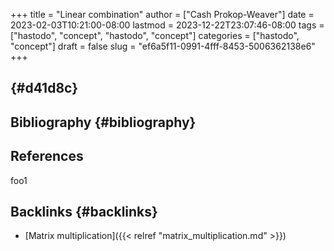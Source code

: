 +++
title = "Linear combination"
author = ["Cash Prokop-Weaver"]
date = 2023-02-03T10:21:00-08:00
lastmod = 2023-12-22T23:07:46-08:00
tags = ["hastodo", "concept", "hastodo", "concept"]
categories = ["hastodo", "concept"]
draft = false
slug = "ef6a5f11-0991-4fff-8453-5006362138e6"
+++

##  {#d41d8c}


## Bibliography {#bibliography}

## References

<style>.csl-entry{text-indent: -1.5em; margin-left: 1.5em;}</style><div class="csl-bib-body">
</div>

foo1


## Backlinks {#backlinks}

-   [Matrix multiplication]({{< relref "matrix_multiplication.md" >}})
